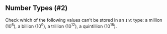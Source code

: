 ## Number Types (#2)

Check which of the following values can't be stored in an `Int` type: a
million (10<sup>6</sup>), a billion (10<sup>9</sup>), a trillion
(10<sup>12</sup>), a quintillion (10<sup>18</sup>).
